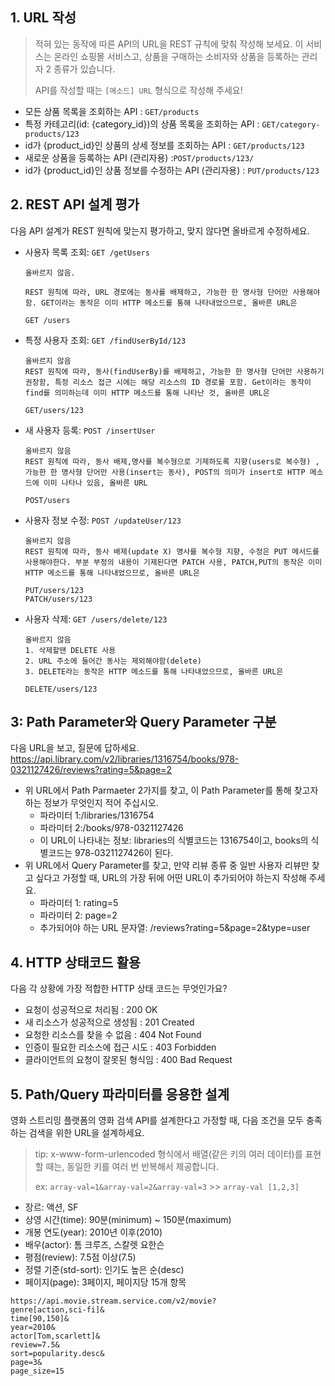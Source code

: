 ## 1. URL 작성
> 적혀 있는 동작에 따른 API의 URL을 REST 규칙에 맞춰 작성해 보세요. 이 서비스는 온라인 쇼핑몰 서비스고, 상품을 구매하는 소비자와 상품을 등록하는 관리자 2 종류가 있습니다.
>
> API를 작성할 때는 `[메소드] URL` 형식으로 작성해 주세요!

- 모든 상품 목록을 조회하는 API : `GET/products`
- 특정 카테고리(id: {category_id})의 상품 목록을 조회하는 API : `GET/category-products/123`
- id가 {product_id}인 상품의 상세 정보를 조회하는 API : `GET/products/123`
- 새로운 상품을 등록하는 API (관리자용) :`POST/products/123/`
- id가 {product_id}인 상품 정보를 수정하는 API (관리자용) : `PUT/products/123`

## 2. REST API 설계 평가
다음 API 설계가 REST 원칙에 맞는지 평가하고, 맞지 않다면 올바르게 수정하세요.

- 사용자 목록 조회: `GET /getUsers`
    ```
    올바르지 않음.

    REST 원칙에 따라, URL 경로에는 동사를 배제하고, 가능한 한 명사형 단어만 사용해야 함. GET이라는 동작은 이미 HTTP 메소드를 통해 나타내었으므로, 올바른 URL은
    
    GET /users
    ```

- 특정 사용자 조회: `GET /findUserById/123`
    ```
  올바르지 않음
  REST 원칙에 따라, 동사(findUserBy)를 배제하고, 가능한 한 명사형 단어만 사용하기 권장함, 특정 리소스 접근 시에는 해당 리소스의 ID 경로를 포함. Get이라는 동작이 find를 의미하는데 이미 HTTP 메소드를 통해 나타난 것, 올바른 URL은
  
  GET/users/123
    ```
- 새 사용자 등록: `POST /insertUser`
    ```
  올바르지 않음
  REST 원칙에 따라, 동사 배제,명사를 복수형으로 기제하도록 지향(users로 복수형) , 가능한 한 명사형 단어만 사용(insert는 동사), POST의 의미가 insert로 HTTP 메소드에 이미 나타나 있음, 올바른 URL

  POST/users
    ```
- 사용자 정보 수정: `POST /updateUser/123`
    ```
  올바르지 않음
  REST 원칙에 따라, 동사 배제(update X) 명사를 복수형 지향, 수정은 PUT 메서드를 사용해야한다. 부분 부정의 내용이 기제된다면 PATCH 사용, PATCH,PUT의 동작은 이미 HTTP 메소드를 통해 나타내었으므로, 올바른 URL은
  
  PUT/users/123
  PATCH/users/123
    ```
- 사용자 삭제: `GET /users/delete/123`
    ```
  올바르지 않음
  1. 삭제할땐 DELETE 사용
  2. URL 주소에 들어간 동사는 제외해야함(delete)
  3. DELETE라는 동작은 HTTP 메소드를 통해 나타내었으므로, 올바른 URL은
  
  DELETE/users/123
    ```

## 3: Path Parameter와 Query Parameter 구분
다음 URL을 보고, 질문에 답하세요.
https://api.library.com/v2/libraries/1316754/books/978-0321127426/reviews?rating=5&page=2

- 위 URL에서 Path Parmaeter 2가지를 찾고, 이 Path Parameter를 통해 찾고자 하는 정보가 무엇인지 적어 주십시오.
    - 파라미터 1:/libraries/1316754
    - 파라미터 2:/books/978-0321127426
    - 이 URL이 나타내는 정보: libraries의 식별코드는 1316754이고, books의 식별코드는 978-0321127426이 된다.
- 위 URL에서 Query Parameter를 찾고, 만약 리뷰 종류 중 일반 사용자 리뷰만 찾고 싶다고 가정할 때, URL의 가장 뒤에 어떤 URL이 추가되어야 하는지 작성해 주세요.
    - 파라미터 1: rating=5
    - 파라미터 2: page=2
    - 추가되어야 하는 URL 문자열: /reviews?rating=5&page=2&type=user

## 4. HTTP 상태코드 활용
다음 각 상황에 가장 적합한 HTTP 상태 코드는 무엇인가요?

- 요청이 성공적으로 처리됨 : 200 OK
- 새 리소스가 성공적으로 생성됨 :  201 Created
- 요청한 리소스를 찾을 수 없음 : 404 Not Found
- 인증이 필요한 리소스에 접근 시도 : 403 Forbidden
- 클라이언트의 요청이 잘못된 형식임 : 400 Bad Request

## 5. Path/Query 파라미터를 응용한 설계
영화 스트리밍 플랫폼의 영화 검색 API를 설계한다고 가정할 때, 다음 조건을 모두 충족하는 검색을 위한 URL을 설계하세요.

> tip: x-www-form-urlencoded 형식에서 배열(같은 키의 여러 데이터)를 표현할 때는, 동일한 키를 여러 번 반복해서 제공합니다.
> 
> ex: `array-val=1&array-val=2&array-val=3` >> `array-val [1,2,3]`

- 장르: 액션, SF
- 상영 시간(time): 90분(minimum) ~ 150분(maximum)
- 개봉 연도(year): 2010년 이후(2010)
- 배우(actor): 톰 크루즈, 스칼렛 요한슨
- 평점(review): 7.5점 이상(7.5)
- 정렬 기준(std-sort): 인기도 높은 순(desc)
- 페이지(page): 3페이지, 페이지당 15개 항목
```
https://api.movie.stream.service.com/v2/movie?
genre[action,sci-fi]&
time[90,150]&
year=2010&
actor[Tom,scarlett]&
review=7.5&
sort=popularity.desc&
page=3&
page_size=15
```
